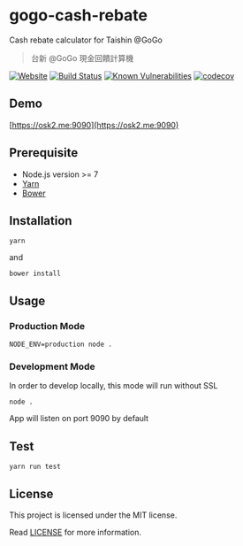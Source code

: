 # gogo-cash-rebate

Cash rebate calculator for Taishin @GoGo

> 台新 @GoGo 現金回饋計算機

[![Website](https://img.shields.io/website-up-down-green-red/https/osk2.me%3A9090.svg)](https://osk2.me:9090)
[![Build Status](https://travis-ci.org/osk2/gogo-cash-rebate.svg?branch=master)](https://travis-ci.org/osk2/gogo-cash-rebate)
[![Known Vulnerabilities](https://snyk.io/test/github/osk2/gogo-cash-rebate/badge.svg?targetFile=package.json)](https://snyk.io/test/github/osk2/gogo-cash-rebate?targetFile=package.json)
[![codecov](https://codecov.io/gh/osk2/gogo-cash-rebate/branch/master/graph/badge.svg)](https://codecov.io/gh/osk2/gogo-cash-rebate)

## Demo

[https://osk2.me:9090](https://osk2.me:9090)

## Prerequisite

- Node.js version >= 7
- [Yarn](https://yarnpkg.com)
- [Bower](https://bower.io)

## Installation

```shell
yarn
```

and 

```shell
bower install
```

## Usage

### Production Mode

```shell
NODE_ENV=production node .
```

### Development Mode

In order to develop locally, this mode will run without SSL

```shell
node .
```

App will listen on port 9090 by default

## Test

```shell
yarn run test
```

## License

This project is licensed under the MIT license.

Read [LICENSE](LICENSE) for more information.
